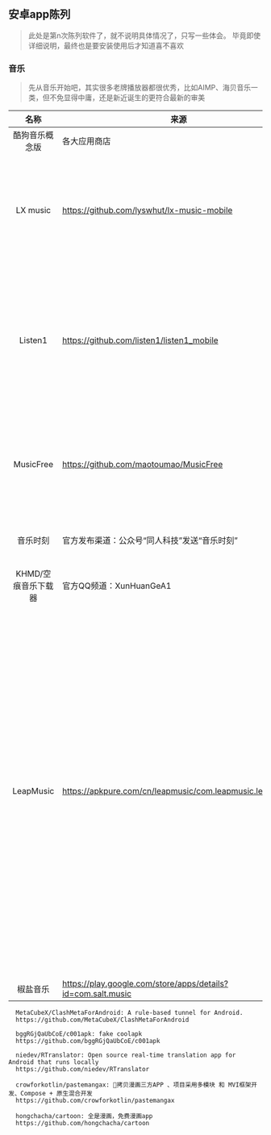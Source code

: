 ## 安卓app陈列
> 此处是第n次陈列软件了，就不说明具体情况了，只写一些体会。
> 毕竟即使详细说明，最终也是要安装使用后才知道喜不喜欢

### 音乐

> 先从音乐开始吧，其实很多老牌播放器都很优秀，比如AIMP、海贝音乐一类，但不免显得中庸，还是新近诞生的更符合最新的审美

|名称|<div align = center> 来源 </div>|<div align = center> 说明 </div>|
|:---:|:---|:---|
酷狗音乐概念版|各大应用商店|每日领会员
LX music|https://github.com/lyswhut/lx-music-mobile|说起音乐，我认为逃不脱洛雪，高度自定义牢牢地拴住了我😁
Listen1|https://github.com/listen1/listen1_mobile|2024年11月记录时发现扩展比客户端star数更多，挺好的，和洛雪差异化发展
MusicFree|https://github.com/maotoumao/MusicFree|22年10月发布业已两个年头了，也是个优秀的新品
音乐时刻|官方发布渠道：公众号“同人科技”发送“音乐时刻”|歌词适配离去后的替代品
KHMD/空痕音乐下载器|官方QQ频道：XunHuanGeA1|也是个难得的无广app
LeapMusic|https://apkpure.com/cn/leapmusic/com.leapmusic.leapmusic|优雅的播放器。谷歌商店没上架，apkpure倒是有。搜了半天只有一个github pages的部署仓库，链接也没放，我自己组了网址打开，发现fork过来的说明内容都没删🤣，page部署成功就丢在那了。
椒盐音乐|https://play.google.com/store/apps/details?id=com.salt.music|




      
      MetaCubeX/ClashMetaForAndroid: A rule-based tunnel for Android.
      https://github.com/MetaCubeX/ClashMetaForAndroid
      
      bggRGjQaUbCoE/c001apk: fake coolapk
      https://github.com/bggRGjQaUbCoE/c001apk
      
      niedev/RTranslator: Open source real-time translation app for Android that runs locally
      https://github.com/niedev/RTranslator
      
      crowforkotlin/pastemangax: 🚀拷贝漫画三方APP 、项目采用多模块 和 MVI框架开发、Compose + 原生混合开发
      https://github.com/crowforkotlin/pastemangax
      
      hongchacha/cartoon: 全是漫画，免费漫画app
      https://github.com/hongchacha/cartoon





















